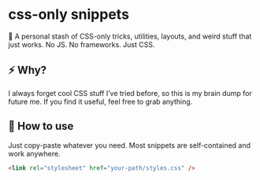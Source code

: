 # css-only snippets

🧠 A personal stash of CSS-only tricks, utilities, layouts, and weird stuff that just works. No JS. No frameworks. Just CSS.

## ⚡ Why?

I always forget cool CSS stuff I’ve tried before, so this is my brain dump for future me. If you find it useful, feel free to grab anything.

## 🚀 How to use

Just copy-paste whatever you need. Most snippets are self-contained and work anywhere.

```html
<link rel="stylesheet" href="your-path/styles.css" />